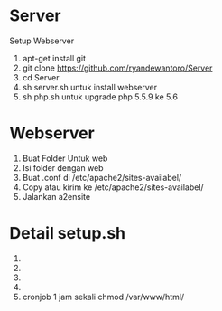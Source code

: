 # Server
Setup Webserver

1. apt-get install git
2. git clone https://github.com/ryandewantoro/Server
3. cd Server
4. sh server.sh untuk install webserver
5. sh php.sh untuk upgrade php 5.5.9 ke 5.6


# Webserver
1. Buat Folder Untuk web
2. Isi folder dengan web
3. Buat .conf di /etc/apache2/sites-availabel/
4. Copy atau kirim ke /etc/apache2/sites-availabel/
5. Jalankan a2ensite

# Detail setup.sh
1.
2. 
3. 
4. 
5. cronjob 1 jam sekali chmod /var/www/html/
